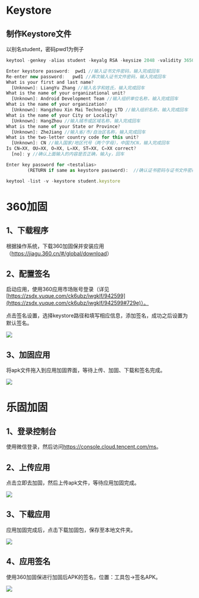 # Keystore

## 制作Keystore文件

以别名student，密码pwd1为例子

```js
keytool -genkey -alias student -keyalg RSA -keysize 2048 -validity 36500 -keystore student.keystore

Enter keystore password:  pwd1 //输入证书文件密码，输入完成回车
Re-enter new password:   pwd1 //再次输入证书文件密码，输入完成回车
What is your first and last name?
  [Unknown]: LiangYu Zhang //输入名字和姓氏，输入完成回车
What is the name of your organizational unit?
  [Unknown]: Android Development Team //输入组织单位名称，输入完成回车
What is the name of your organization?
  [Unknown]: Hangzhou Xin Mai Technology LTD //输入组织名称，输入完成回车
What is the name of your City or Locality?
  [Unknown]: HangZhou //输入城市或区域名称，输入完成回车
What is the name of your State or Province?
  [Unknown]: ZheJiang //输入省/市/自治区名称，输入完成回车
What is the two-letter country code for this unit?
  [Unknown]: CN //输入国家/地区代号（两个字母），中国为CN，输入完成回车
Is CN=XX, OU=XX, O=XX, L=XX, ST=XX, C=XX correct?
  [no]: y //确认上面输入的内容是否正确，输入y，回车

Enter key password for <testalias>
        (RETURN if same as keystore password):  //确认证书密码与证书文件密码一样（HBuilder|HBuilderX要求这两个密码一致），直接回车就可以

keytool -list -v -keystore student.keystore
```

# 360加固

## 1、下载程序

根据操作系统，下载360加固保并安装应用（<https://jiagu.360.cn/#/global/download>）

## 2、配置签名

启动应用，使用360应用市场账号登录（详见[https://zsdx.yuque.com/ck6ubz/iwgklf/942599](https://zsdx.yuque.com/ck6ubz/iwgklf/942599#729e)）。

点击签名设置，选择keystore路径和填写相应信息，添加签名，成功之后设置为默认签名。

![](https://p3-juejin.byteimg.com/tos-cn-i-k3u1fbpfcp/d3db4b9edb664866ad4d7a935b4219c3~tplv-k3u1fbpfcp-zoom-1.image)

## 3、加固应用

将apk文件拖入到应用加固界面，等待上传、加固、下载和签名完成。

![](https://p3-juejin.byteimg.com/tos-cn-i-k3u1fbpfcp/4475601a37cd47f78aef2c0932d418d7~tplv-k3u1fbpfcp-zoom-1.image)

# 乐固加固

## 1、登录控制台

使用微信登录，然后访问<https://console.cloud.tencent.com/ms>。

## 2、上传应用

点击立即去加固，然后上传apk文件，等待应用加固完成。

![](https://p3-juejin.byteimg.com/tos-cn-i-k3u1fbpfcp/ea41cef553fc4f82af6fbf64c04546c1~tplv-k3u1fbpfcp-zoom-1.image)

## 3、下载应用

应用加固完成后，点击下载加固包，保存至本地文件夹。

![](https://p3-juejin.byteimg.com/tos-cn-i-k3u1fbpfcp/848989c4bb64484e9d63926d8b29c5b6~tplv-k3u1fbpfcp-zoom-1.image)

## 4、应用签名

使用360加固保进行加固后APK的签名，位置：工具包->签名APK。

![](https://p3-juejin.byteimg.com/tos-cn-i-k3u1fbpfcp/7b4e6af28955440b9e1b5d1259cc5575~tplv-k3u1fbpfcp-zoom-1.image)